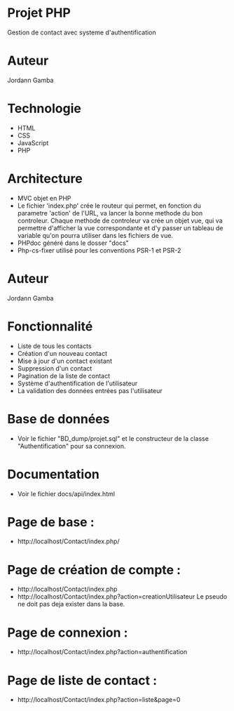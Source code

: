 # Projet PHP
Gestion de contact avec systeme d'authentification

# Auteur
Jordann Gamba

# Technologie
- HTML
- CSS
- JavaScript
- PHP

# Architecture
- MVC objet en PHP
- Le fichier 'index.php' crée le routeur qui permet, en fonction du parametre 'action' de l'URL, va lancer la bonne methode du bon controleur. Chaque methode de controleur va crée un objet vue, qui va permettre d'afficher la vue correspondante et d'y passer un tableau de variable qu'on pourra utiliser dans les fichiers de vue.
- PHPdoc généré dans le dosser "docs"
- Php-cs-fixer utilisé pour les conventions PSR-1 et PSR-2


# Auteur
Jordann Gamba

# Fonctionnalité
- Liste de tous les contacts
- Création d'un nouveau contact
- Mise à jour d'un contact existant
- Suppression d'un contact
- Pagination de la liste de contact
- Système d'authentification de l'utilisateur
- La validation des données entrées pas l'utilisateur

# Base de données
- Voir le fichier "BD_dump/projet.sql" et le constructeur de la classe "Authentification" pour sa connexion.

# Documentation
- Voir le fichier docs/api/index.html

# Page de base :
- http://localhost/Contact/index.php/

# Page de création de compte :
- http://localhost/Contact/index.php
- http://localhost/Contact/index.php?action=creationUtilisateur
Le pseudo ne doit pas deja exister dans la base.

# Page de connexion : 
- http://localhost/Contact/index.php?action=authentification

# Page de liste de contact :
- http://localhost/Contact/index.php?action=liste&page=0
